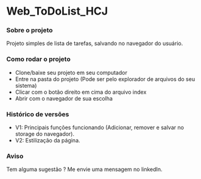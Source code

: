 # Web_ToDoList_HCJ

### Sobre o projeto

Projeto simples de lista de tarefas, salvando no navegador do usuário. 

### Como rodar o projeto
- Clone/baixe seu projeto em seu computador
- Entre na pasta do projeto (Pode ser pelo explorador de arquivos do seu sistema)
- Clicar com o botão direito em cima do arquivo index
- Abrir com o navegador de sua escolha


### Histórico de versões  

- V1: Principais funções funcionando (Adicionar, remover e salvar no storage do navegador).
- V2: Estilização da página. 


### Aviso

Tem alguma sugestão ? Me envie uma mensagem no linkedIn. 
